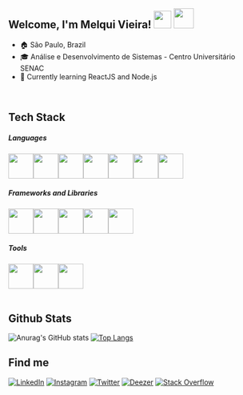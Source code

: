 

## Welcome, I'm Melqui Vieira! <img src="https://emojis.slackmojis.com/emojis/images/1615425105/19530/ugly_code.gif?1615425105" width="35px" /> <!--<img src="https://emojis.slackmojis.com/emojis/images/1617826989/28273/typing.gif?1617826989" width="40px" /> --> <img src="https://emojis.slackmojis.com/emojis/images/1643514841/8541/computercat.gif?1643514841" width="40px" />


- 🏠 São Paulo, Brazil<br>
- 🎓 Análise e Desenvolvimento de Sistemas - Centro Universitário SENAC<br>
- 🌱 Currently learning ReactJS and Node.js<br>
<br>

## Tech Stack

##### Languages

<div style="display: flex">
  <img src="https://cdn.jsdelivr.net/gh/devicons/devicon/icons/javascript/javascript-original.svg" width="50px" />
  <img src="https://cdn.jsdelivr.net/gh/devicons/devicon/icons/typescript/typescript-original.svg" width="50px" />
  <img src="https://cdn.jsdelivr.net/gh/devicons/devicon/icons/java/java-original.svg" width="50px" />
  <img src="https://cdn.jsdelivr.net/gh/devicons/devicon/icons/html5/html5-plain.svg"  width="50px"/>
  <img src="https://cdn.jsdelivr.net/gh/devicons/devicon/icons/css3/css3-plain.svg" width="50px"/>
  <img src="https://cdn.jsdelivr.net/gh/devicons/devicon/icons/postgresql/postgresql-original.svg" width="50px"/>
  <img src="https://cdn.jsdelivr.net/gh/devicons/devicon/icons/mysql/mysql-plain-wordmark.svg" width="50px" />
  
  <!--<img src="https://cdn.jsdelivr.net/gh/devicons/devicon/icons/mongodb/mongodb-plain-wordmark.svg" width="50px" />  -->
</div>

##### Frameworks and Libraries
<div style="display: flex">
  <img src="https://cdn.jsdelivr.net/gh/devicons/devicon/icons/jquery/jquery-original-wordmark.svg" width="50px" />
  <img src="https://cdn.jsdelivr.net/gh/devicons/devicon/icons/react/react-original.svg" width="50px" />
  <img src="https://cdn.jsdelivr.net/gh/devicons/devicon/icons/nodejs/nodejs-original.svg"  width="50px" />
  <img src="https://cdn.jsdelivr.net/gh/devicons/devicon/icons/bootstrap/bootstrap-original.svg" width="50px" />
  <img src="https://cdn.jsdelivr.net/gh/devicons/devicon/icons/spring/spring-original-wordmark.svg" width="50px"/>
</div>

##### Tools

<div style="display: flex">
  <img src="https://cdn.jsdelivr.net/gh/devicons/devicon/icons/vscode/vscode-original.svg" width="50px" />
  <img src="https://cdn.jsdelivr.net/gh/devicons/devicon/icons/git/git-original.svg" width="50px" />
  <img src="https://cdn.jsdelivr.net/gh/devicons/devicon/icons/linux/linux-original.svg" width="50px"/>
  <!--
  <img src="https://cdn.jsdelivr.net/gh/devicons/devicon/icons/figma/figma-original.svg" width="50px" />
  <img src="https://cdn.jsdelivr.net/gh/devicons/devicon/icons/illustrator/illustrator-plain.svg" width="50px" />-->
</div>
<br>


## Github Stats

![Anurag's GitHub stats](https://github-readme-stats.vercel.app/api?username=melquiv&count_private=true)
[![Top Langs](https://github-readme-stats.vercel.app/api/top-langs/?username=melquiv&count_private=true)](https://github.com/melquiv/github-readme-stats)
<br>


## Find me
<a href="https://www.linkedin.com/in/ms-vieira" target="_blank"><img src="https://img.shields.io/badge/LinkedIn-%230072b1.svg?&style=flat-square&logo=linkedin&logoColor=white" alt="LinkedIn"></a>
<a href="https://instagram.com/up.melquk" target="_blank"><img src="https://img.shields.io/badge/Instagram-%23E4505F.svg?&style=flat-square&logo=instagram&logoColor=white" alt="Instagram"></a>
<a href="https://twitter.com" target="_blank"><img src="https://img.shields.io/badge/Twitter-%231DA1F2.svg?&style=flat-square&logo=twitter&logoColor=white" alt="Twitter"></a>
<a href="#" target="_blank"><img src="https://img.shields.io/badge/Deezer-%23000000.svg?&style=flat-square&logo=deezer&logoColor=orange" alt="Deezer"></a>
<a href="https://stackoverflow.com/users/19743000/melqui-vieira" target="_blank"><img src="https://img.shields.io/badge/StackOverflow-%23f48024.svg?&style=flat-square&logo=stackoverflow&logoColor=white" alt="Stack Overflow"></a>
